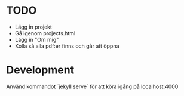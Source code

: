 # TODO
- Lägg in projekt
- Gå igenom projects.html
- Lägg in "Om mig"
- Kolla så alla pdf:er finns och går att öppna

# Development
Använd kommandot ´jekyll serve´ för att köra igång på localhost:4000
